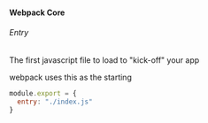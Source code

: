#### Webpack Core

###### Entry
The first javascript file to load to "kick-off" your app

webpack uses this as the starting

```js
module.export = {
  entry: "./index.js"
}
```